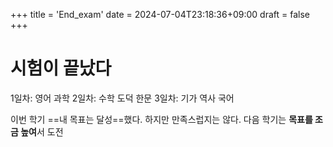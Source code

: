+++
title = 'End_exam'
date = 2024-07-04T23:18:36+09:00
draft = false
+++
# 시험이 끝났다
1일차: 영어 과학
2일차: 수학 도덕 한문
3일차: 기가 역사 국어

이번 학기 ==내 목표는 달성==했다.
하지만 만족스럽지는 않다. 다음 학기는 **목표를 조금 높여**서 도전